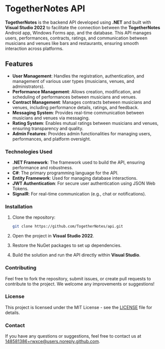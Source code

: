 # TogetherNotes API

**TogetherNotes** is the backend API developed using **.NET** and built with **Visual Studio 2022** to facilitate the connection between the **TogetherNotes** Android app, Windows Forms app, and the database. This API manages users, performances, contracts, ratings, and communication between musicians and venues like bars and restaurants, ensuring smooth interaction across platforms.

## Features

- **User Management**: Handles the registration, authentication, and management of various user types (musicians, venues, and administrators).
- **Performance Management**: Allows creation, modification, and scheduling of performances between musicians and venues.
- **Contract Management**: Manages contracts between musicians and venues, including performance details, ratings, and feedback.
- **Messaging System**: Provides real-time communication between musicians and venues via messaging.
- **Rating System**: Enables mutual ratings between musicians and venues, ensuring transparency and quality.
- **Admin Features**: Provides admin functionalities for managing users, performances, and platform oversight.

### Technologies Used

- **.NET Framework**: The framework used to build the API, ensuring performance and robustness.
- **C#**: The primary programming language for the API.
- **Entity Framework**: Used for managing database interactions.
- **JWT Authentication**: For secure user authentication using JSON Web Tokens.
- **SignalR**: For real-time communication (e.g., chat or notifications).

### Installation

1. Clone the repository:
   ```bash
   git clone https://github.com/TogetherNotes/api.git
   ```

2. Open the project in **Visual Studio 2022**.

3. Restore the NuGet packages to set up dependencies.

4. Build the solution and run the API directly within **Visual Studio**.

### Contributing

Feel free to fork the repository, submit issues, or create pull requests to contribute to the project. We welcome any improvements or suggestions!

### License

This project is licensed under the MIT License - see the [LICENSE](LICENSE) file for details.

### Contact

If you have any questions or suggestions, feel free to contact us at 148581386+rwxce@users.noreply.github.com.
